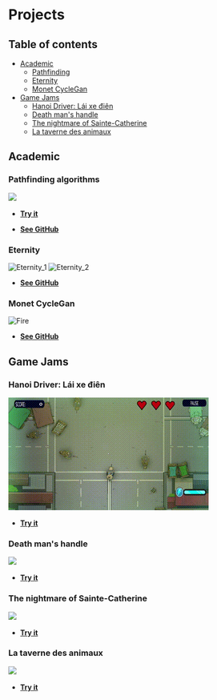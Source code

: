 # Projects
## Table of contents
* [Academic](#Academic)
  * [Pathfinding](#Pathfinding-algorithms)
  * [Eternity](#Eternity)
  * [Monet CycleGan](#Monet-CycleGan)
* [Game Jams](#Game-Jams)
  * [Hanoi Driver: Lái xe điên](#Hanoi-Driver:-Lái-xe-điên)
  * [Death man's handle](#Death-man's-handle)
  * [The nightmare of Sainte-Catherine](#The-nightmare-of-Sainte-Catherine)
  * [La taverne des animaux](#La-taverne-des-animaux)
  
## Academic
### Pathfinding algorithms


![](https://github.com/XavierMorin/Projects/blob/main/Gifs/Pathfinding%20-%20gif.gif)



* [**Try it**](https://x-morin.itch.io/pathfinding)

* [**See GitHub**](https://github.com/XavierMorin/Pathfinding)

### Eternity
<p float="left">
<img src="https://user-images.githubusercontent.com/56797234/143133715-6179ab88-40d4-4380-9989-7915d6f8af3f.png" alt="Eternity_1" width="500"/>
<img src="https://user-images.githubusercontent.com/56797234/143134378-e3545b1b-7d93-41fc-9716-8184f9d09657.png" alt="Eternity_2" width="500"/>
</p>

* [**See GitHub**](https://github.com/weibolu-rm/ETERNITY)






### Monet CycleGan

![Fire](https://user-images.githubusercontent.com/56797234/143079354-9223d72c-8eda-4284-b1b2-07ee0959fb6e.png)


* [**See GitHub**](https://github.com/XavierMorin/MonetCycleGan)






## Game Jams
### Hanoi Driver: Lái xe điên

![](https://github.com/XavierMorin/Projects/blob/main/Gifs/Hanoi%20Driver%20_%20L%C3%A1i%20xe%20%C4%91i%C3%AAn.gif)
<br />
* [**Try it**](https://whiskey-bar.itch.io/hanoi-driver)

### Death man's handle

![](https://github.com/XavierMorin/Projects/blob/main/Gifs/Death%20man's%20handle%20-%20gif.gif)
<br />
* [**Try it**](https://whiskey-bar.itch.io/dead-mans-handle)

### The nightmare of Sainte-Catherine

![](https://github.com/XavierMorin/Projects/blob/main/Gifs/Le%20cauchemar%20de%20Sainte-Catherine%20-%20gif.gif)
<br />
* [**Try it**](https://whiskey-bar.itch.io/the-nightmare-of-sainte-catherine)


### La taverne des animaux

![](https://github.com/XavierMorin/Projects/blob/main/Gifs/La%20taverne%20des%20animaux%20-%20gif.gif)
<br />
* [**Try it**](https://whiskey-bar.itch.io/la-taverne-des-animaux)






